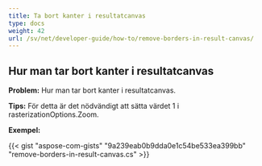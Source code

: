 ```yaml
---
title: Ta bort kanter i resultatcanvas
type: docs
weight: 42
url: /sv/net/developer-guide/how-to/remove-borders-in-result-canvas/
---
```


## **Hur man tar bort kanter i resultatcanvas**

**Problem:** Hur man tar bort kanter i resultatcanvas.

**Tips:** För detta är det nödvändigt att sätta värdet 1 i rasterizationOptions.Zoom.

**Exempel:**

{{< gist "aspose-com-gists" "9a239eab0b9dda0e1c54be533ea399bb" "remove-borders-in-result-canvas.cs" >}}
